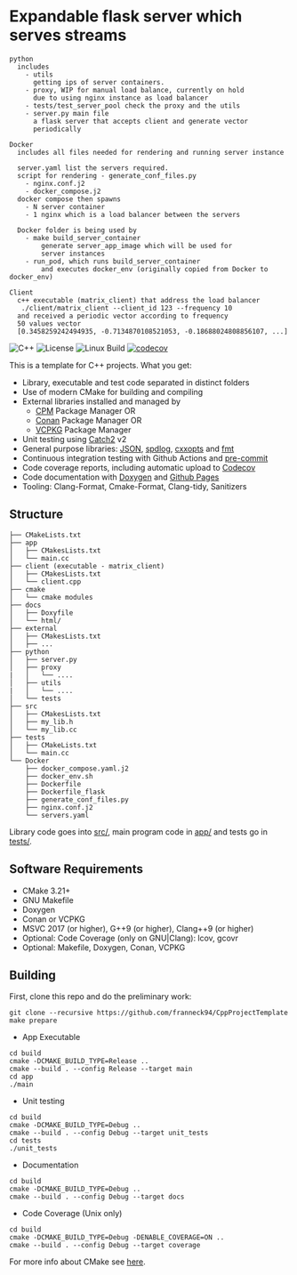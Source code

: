 # Expandable flask server which serves streams
    python
      includes
        - utils
          getting ips of server containers.
        - proxy, WIP for manual load balance, currently on hold
          due to using nginx instance as load balancer
        - tests/test_server_pool check the proxy and the utils
        - server.py main file
          a flask server that accepts client and generate vector
          periodically

    Docker
      includes all files needed for rendering and running server instance

      server.yaml list the servers required.
      script for rendering - generate_conf_files.py
        - nginx.conf.j2
        - docker_compose.j2
      docker compose then spawns
        - N server container
        - 1 nginx which is a load balancer between the servers

      Docker folder is being used by
        - make build_server_container
            generate server_app_image which will be used for
            server instances
        - run_pod, which runs build_server_container
            and executes docker_env (originally copied from Docker to docker_env)

    Client
      c++ executable (matrix_client) that address the load balancer
       ./client/matrix_client --client_id 123 --frequency 10
      and received a periodic vector according to frequency
      50 values vector
      [0.3458259242494935, -0.7134870108521053, -0.18688024808856107, ...]

![C++](https://img.shields.io/badge/C%2B%2B-11%2F14%2F17%2F20%2F23-blue)
![License](https://camo.githubusercontent.com/890acbdcb87868b382af9a4b1fac507b9659d9bf/68747470733a2f2f696d672e736869656c64732e696f2f62616467652f6c6963656e73652d4d49542d626c75652e737667)
![Linux Build](https://github.com/franneck94/CppProjectTemplate/workflows/Ubuntu%20CI%20Test/badge.svg)
[![codecov](https://codecov.io/gh/franneck94/CppProjectTemplate/branch/master/graph/badge.svg)](https://codecov.io/gh/franneck94/CppProjectTemplate)

This is a template for C++ projects. What you get:

- Library, executable and test code separated in distinct folders
- Use of modern CMake for building and compiling
- External libraries installed and managed by
  - [CPM](https://github.com/cpm-cmake/CPM.cmake) Package Manager OR
  - [Conan](https://conan.io/) Package Manager OR
  - [VCPKG](https://github.com/microsoft/vcpkg) Package Manager
- Unit testing using [Catch2](https://github.com/catchorg/Catch2) v2
- General purpose libraries: [JSON](https://github.com/nlohmann/json), [spdlog](https://github.com/gabime/spdlog), [cxxopts](https://github.com/jarro2783/cxxopts) and [fmt](https://github.com/fmtlib/fmt)
- Continuous integration testing with Github Actions and [pre-commit](https://pre-commit.com/)
- Code coverage reports, including automatic upload to [Codecov](https://codecov.io)
- Code documentation with [Doxygen](https://doxygen.nl/) and [Github Pages](https://franneck94.github.io/CppProjectTemplate/)
- Tooling: Clang-Format, Cmake-Format, Clang-tidy, Sanitizers

## Structure

``` text
├── CMakeLists.txt
├── app
│   ├── CMakesLists.txt
│   └── main.cc
├── client (executable - matrix_client)
│   ├── CMakesLists.txt
│   └── client.cpp
├── cmake
│   └── cmake modules
├── docs
│   ├── Doxyfile
│   └── html/
├── external
│   ├── CMakesLists.txt
│   ├── ...
├── python
│   ├── server.py
│   ├── proxy
|   │   └── ....
│   ├── utils
|   │   └── ....
│   └── tests
├── src
│   ├── CMakesLists.txt
│   ├── my_lib.h
│   └── my_lib.cc
├── tests
│   ├── CMakeLists.txt
│   └── main.cc
└── Docker
    ├── docker_compose.yaml.j2
    ├── docker_env.sh
    ├── Dockerfile
    ├── Dockerfile_flask
    ├── generate_conf_files.py
    ├── nginx.conf.j2
    └── servers.yaml
```

Library code goes into [src/](src/), main program code in [app/](app) and tests go in [tests/](tests/).

## Software Requirements

- CMake 3.21+
- GNU Makefile
- Doxygen
- Conan or VCPKG
- MSVC 2017 (or higher), G++9 (or higher), Clang++9 (or higher)
- Optional: Code Coverage (only on GNU|Clang): lcov, gcovr
- Optional: Makefile, Doxygen, Conan, VCPKG

## Building

First, clone this repo and do the preliminary work:

```shell
git clone --recursive https://github.com/franneck94/CppProjectTemplate
make prepare
```

- App Executable

```shell
cd build
cmake -DCMAKE_BUILD_TYPE=Release ..
cmake --build . --config Release --target main
cd app
./main
```

- Unit testing

```shell
cd build
cmake -DCMAKE_BUILD_TYPE=Debug ..
cmake --build . --config Debug --target unit_tests
cd tests
./unit_tests
```

- Documentation

```shell
cd build
cmake -DCMAKE_BUILD_TYPE=Debug ..
cmake --build . --config Debug --target docs
```

- Code Coverage (Unix only)

```shell
cd build
cmake -DCMAKE_BUILD_TYPE=Debug -DENABLE_COVERAGE=ON ..
cmake --build . --config Debug --target coverage
```

For more info about CMake see [here](./README_cmake.md).
